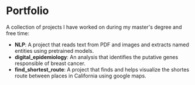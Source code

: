 # Portfolio
A collection of projects I have worked on during my master's degree and free time:
- **NLP**: A project that reads text from PDF and images and extracts named entities using pretrained models.
- **digital_epidemiology**: An analysis that identifies the putative genes responsible of breast cancer.
- **find_shortest_route**: A project that finds and helps visualize the shortes route between places in California using google maps.  
